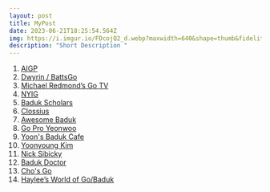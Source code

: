 ```yaml
---
layout: post
title: MyPost
date: 2023-06-21T18:25:54.564Z
img: https://i.imgur.io/FDcojQ2_d.webp?maxwidth=640&shape=thumb&fidelity=medium
description: "Short Description "
---
```

1) [AIGP](https://www.youtube.com/@aigpindia) <br>
2) [Dwyrin / BattsGo](https://www.youtube.com/user/dwyrin) <br>
3) [Michael Redmond’s Go TV](https://www.youtube.com/channel/UCRJyagla1B5cxIfR4i2LdgA) <br>
4) [NYIG](https://www.youtube.com/channel/UCMp-4uv1jfVa0dXkZv3qQYA) <br>
5) [Baduk Scholars](https://www.youtube.com/@BadukScholars) <br>
6) [Clossius](https://www.youtube.com/user/clossius) <br>
7) [Awesome Baduk](https://www.youtube.com/channel/UCA-ydBDPv0iYxcj5rTWDPDg) <br>
8) [Go Pro Yeonwoo](https://www.youtube.com/user/goingceo) <br>
9) [Yoon's Baduk Cafe](https://www.youtube.com/channel/UCQ7fRyWobKv_FejtqwUVImA) <br>
10) [Yoonyoung Kim](https://www.youtube.com/channel/UCyCA2PZzqsFlQifmSmWqe-w/featured) <br>
11) [Nick Sibicky](https://www.youtube.com/user/nicksibicky) <br>
12) [Baduk Doctor](https://www.youtube.com/channel/UCfw9_YdrjZ1zts2ancNQT6g/featured) <br>
13) [Cho's Go](https://www.youtube.com/channel/UCjTzPdBpmUJXzL4_U2NDpxA) <br>
14) [Haylee’s World of Go/Baduk](https://www.youtube.com/channel/UCTji1kQNoWIH85dB_Vxka9g) <br>
